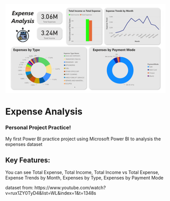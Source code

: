 ![Alt text](Expense_Analysis.png)
<h1>Expense Analysis</h1> 
<h3>Personal Project Practice!</h3> 
<p>My first Power BI practice project using Microsoft Power BI to analysis the expenses dataset</p> 
<h2>Key Features:</h2>
<p>You can see Total Expense, Total Income, Total Income vs Total Expense, Expense Trends by Month, Expenses by Type, Expenses by Payment Mode  </p>
<p>dataset from: https://www.youtube.com/watch?v=rux1ZY0TyD4&list=WL&index=1&t=1348s </p> 

